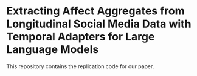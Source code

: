 # Extracting Affect Aggregates from Longitudinal Social Media Data with Temporal Adapters for Large Language Models

This repository contains the replication code for our paper.
